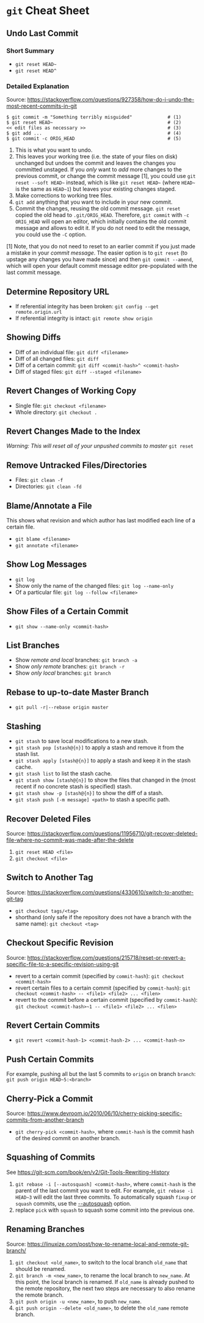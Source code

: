 <!-- TITLE: Git -->
<!-- SUBTITLE: Git Cheat Sheet -->

# `git` Cheat Sheet
## Undo Last Commit
### Short Summary
* `git reset HEAD~`
* `git reset HEAD^`

### Detailed Explanation
Source: https://stackoverflow.com/questions/927358/how-do-i-undo-the-most-recent-commits-in-git

```text
$ git commit -m "Something terribly misguided"             # (1)
$ git reset HEAD~                                          # (2)
<< edit files as necessary >>                              # (3)
$ git add ...                                              # (4)
$ git commit -c ORIG_HEAD                                  # (5)
```

1. This is what you want to undo.
2. This leaves your working tree (i.e. the state of your files on disk) unchanged but undoes the commit and leaves the changes you committed unstaged. If you *only* want to *add* more changes to the previous commit, or change the commit message [1], you could use `git reset --soft HEAD~` instead, which is like `git reset HEAD~` (where `HEAD~` is the same as `HEAD~1`) but leaves your existing changes staged.
3. Make corrections to working tree files.
4. `git add` anything that you want to include in your new commit.
5. Commit the changes, reusing the old commit message. `git reset` copied the old head to `.git/ORIG_HEAD`. Therefore, `git commit` with `-c ORIG_HEAD` will open an editor, which initially contains the old commit message and allows to edit it. If you do not need to edit the message, you could use the `-C` option.

[1] Note, that you do not need to reset to an earlier commit if you just made a mistake in your *commit message*. The easier option is to `git reset` (to upstage any changes you have made since) and then `git commit --amend`, which will open your default commit message editor pre-populated with the last commit message.

## Determine Repository URL
* If referential integrity has been broken: `git config --get remote.origin.url`
* If referential integrity is intact: `git remote show origin`

## Showing Diffs
* Diff of an individual file: `git diff <filename>`
* Diff of all changed files: `git diff`
* Diff of a certain commit: `git diff <commit-hash>^ <commit-hash>`
* Diff of staged files: `git diff --staged <filename>`

## Revert Changes of Working Copy
* Single file: `git checkout <filename>`
* Whole directory: `git checkout .`

## Revert Changes Made to the Index
*Warning: This will reset all of your unpushed commits to master*
`git reset`

## Remove Untracked Files/Directories
* Files: `git clean -f`
* Directories: `git clean -fd`

## Blame/Annotate a File
This shows what revision and which author has last modified each line of a certain file.
* `git blame <filename>`
* `git annotate <filename>`

## Show Log Messages
* `git log`
* Show only the name of the changed files: `git log --name-only`
* Of a particular file: `git log --follow <filename>`

## Show Files of a Certain Commit
* `git show --name-only <commit-hash>`

## List Branches
* Show *remote and local* branches: `git branch -a`
* Show *only remote* branches: `git branch -r`
* Show *only local* branches: `git branch`

## Rebase to up-to-date Master Branch
* `git pull -r|--rebase origin master`

## Stashing
* `git stash` to save local modifications to a new stash.
* `git stash pop [stash@{n}]` to apply a stash and remove it from the stash list.
* `git stash apply [stash@{n}]` to apply a stash and keep it in the stash cache.
* `git stash list` to list the stash cache.
* `git stash show [stash@{n}]` to show the files that changed in the (most recent if no concrete stash is specified) stash.
* `git stash show -p [stash@{n}]` to show the diff of a stash.
* `git stash push [-m message] <path>` to stash a specific path.

## Recover Deleted Files
Source: https://stackoverflow.com/questions/11956710/git-recover-deleted-file-where-no-commit-was-made-after-the-delete
1. `git reset HEAD <file>`
2. `git checkout <file>`

## Switch to Another Tag
Source: https://stackoverflow.com/questions/4330610/switch-to-another-git-tag
* `git checkout tags/<tag>`
* shorthand (only safe if the repository does not have a branch with the same name): `git checkout <tag>`

## Checkout Specific Revision
Source: https://stackoverflow.com/questions/215718/reset-or-revert-a-specific-file-to-a-specific-revision-using-git
* revert to a certain commit (specified by `commit-hash`): `git checkout <commit-hash>`
* revert certain files to a certain commit (specified by `commit-hash`): `git checkout <commit-hash> -- <file1> <file2> ... <filen>`
* revert to the commit before a certain commit (specified by `commit-hash`): `git checkout <commit-hash>~1 -- <file1> <file2> ... <filen>`

## Revert Certain Commits
* `git revert <commit-hash-1> <commit-hash-2> ... <commit-hash-n>`

## Push Certain Commits
For example, pushing all but the last 5 commits to `origin` on branch `branch`: `git push origin HEAD~5:<branch>`

## Cherry-Pick a Commit
Source: https://www.devroom.io/2010/06/10/cherry-picking-specific-commits-from-another-branch
* `git cherry-pick <commit-hash>`, where `commit-hash` is the commit hash of the desired commit on another branch.

## Squashing of Commits
See https://git-scm.com/book/en/v2/Git-Tools-Rewriting-History
1. `git rebase -i [--autosquash] <commit-hash>`, where `commit-hash` is the parent of the last commit you want to edit. For example,
`git rebase -i HEAD~3` will edit the last three commits. To automatically squash `fixup` or `squash` commits, use the [--autosquash](https://git-scm.com/docs/git-rebase#Documentation/git-rebase.txt---autosquash) option.
2. replace `pick` with `squash` to squash some commit into the previous one.

## Renaming Branches
Source: https://linuxize.com/post/how-to-rename-local-and-remote-git-branch/
1. `git checkout <old_name>`, to switch to the local branch `old_name` that should be renamed.
2. `git branch -m <new_name>`, to rename the local branch to `new_name`.
At this point, the local branch is renamed. If `old_name` is already pushed to the remote repository, the next two steps are necessary to also rename the remote branch.
3. `git push origin -u <new_name>`, to push `new_name`.
4. `git push origin --delete <old_name>`, to delete the `old_name` remote branch.